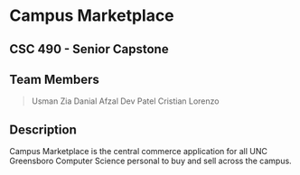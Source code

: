 # Campus Marketplace

## CSC 490 - Senior Capstone

## Team Members

> Usman Zia
> Danial Afzal
> Dev Patel
> Cristian Lorenzo


## Description

Campus Marketplace is the central commerce application for all UNC Greensboro Computer Science personal to buy and sell across the campus.
